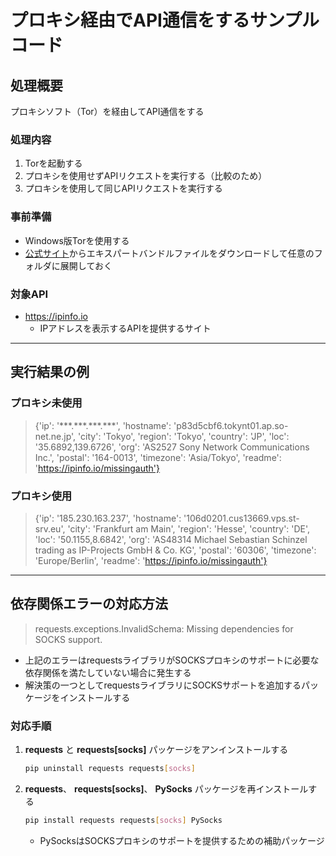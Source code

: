 # プロキシ経由でAPI通信をするサンプルコード

## 処理概要

プロキシソフト（Tor）を経由してAPI通信をする

### 処理内容

1. Torを起動する
2. プロキシを使用せずAPIリクエストを実行する（比較のため）
3. プロキシを使用して同じAPIリクエストを実行する

### 事前準備

* Windows版Torを使用する
* [公式サイト](https://www.torproject.org/ja/download/tor/)からエキスパートバンドルファイルをダウンロードして任意のフォルダに展開しておく

### 対象API

* https://ipinfo.io
  * IPアドレスを表示するAPIを提供するサイト

---

## 実行結果の例

### プロキシ未使用

> {'ip': '\*\*\*.\*\*\*.\*\*\*.\*\*\*', 'hostname': 'p83d5cbf6.tokynt01.ap.so-net.ne.jp', 'city': 'Tokyo', 'region': 'Tokyo', 'country': 'JP', 'loc': '35.6892,139.6726', 'org': 'AS2527 Sony Network Communications Inc.', 'postal': '164-0013', 'timezone': 'Asia/Tokyo', 'readme': 'https://ipinfo.io/missingauth'}

### プロキシ使用

> {'ip': '185.230.163.237', 'hostname': '106d0201.cus13669.vps.st-srv.eu', 'city': 'Frankfurt am Main', 'region': 'Hesse', 'country': 'DE', 'loc': '50.1155,8.6842', 'org': 'AS48314 Michael Sebastian Schinzel trading as IP-Projects GmbH & Co. KG', 'postal': '60306', 'timezone': 'Europe/Berlin', 'readme': 'https://ipinfo.io/missingauth'}

---

## 依存関係エラーの対応方法

> requests.exceptions.InvalidSchema: Missing dependencies for SOCKS support.

* 上記のエラーはrequestsライブラリがSOCKSプロキシのサポートに必要な依存関係を満たしていない場合に発生する
* 解決策の一つとしてrequestsライブラリにSOCKSサポートを追加するパッケージをインストールする

### 対応手順

1. **requests** と **requests[socks]** パッケージをアンインストールする

    ```bash
    pip uninstall requests requests[socks]
    ```

2. **requests**、 **requests[socks]**、 **PySocks** パッケージを再インストールする

    ```bash
    pip install requests requests[socks] PySocks
    ```

    * PySocksはSOCKSプロキシのサポートを提供するための補助パッケージ